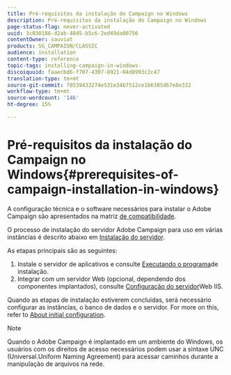 ```yaml
---
title: Pré-requisitos da instalação do Campaign no Windows
description: Pré-requisitos da instalação do Campaign no Windows
page-status-flag: never-activated
uuid: 3c030186-d2ab-4845-b5c6-2ed49da00756
contentOwner: sauviat
products: SG_CAMPAIGN/CLASSIC
audience: installation
content-type: reference
topic-tags: installing-campaign-in-windows-
discoiquuid: faaecbd6-f707-4307-8921-04d8993c2c47
translation-type: tm+mt
source-git-commit: f8539433274e531e34b7512ce1b6385d67e8e332
workflow-type: tm+mt
source-wordcount: '146'
ht-degree: 15%

---
```



# Pré-requisitos da instalação do Campaign no Windows{#prerequisites-of-campaign-installation-in-windows}

A configuração técnica e o software necessários para instalar o Adobe Campaign são apresentados na matriz [de compatibilidade](https://helpx.adobe.com/br/campaign/kb/compatibility-matrix.html).

O processo de instalação do servidor Adobe Campaign para uso em várias instâncias é descrito abaixo em [Instalação do servidor](../../installation/using/installing-the-server.md).

As etapas principais são as seguintes:

1. Instale o servidor de aplicativos e consulte [Executando o programa](../../installation/using/installing-the-server.md#executing-the-installation-program)de instalação.
1. Integrar com um servidor Web (opcional, dependendo dos componentes implantados), consulte [Configuração do servidor](../../installation/using/integration-into-a-web-server-for-windows.md#configuring-the-iis-web-server)Web IIS.

Quando as etapas de instalação estiverem concluídas, será necessário configurar as instâncias, o banco de dados e o servidor. For more on this, refer to [About initial configuration](../../installation/using/about-initial-configuration.md).

>[!NOTE]
>
>Quando o Adobe Campaign é implantado em um ambiente do Windows, os usuários com os direitos de acesso necessários podem usar a sintaxe UNC (Universal.Uniform Naming Agreement) para acessar caminhos durante a manipulação de arquivos na rede.

